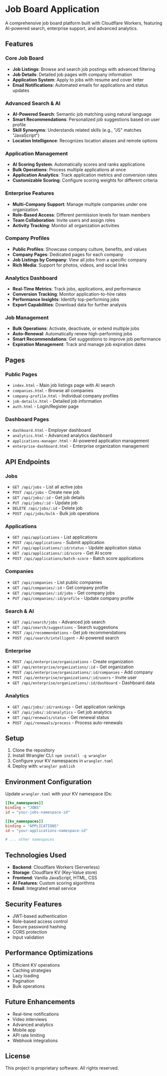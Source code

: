 # Job Board Application

A comprehensive job board platform built with Cloudflare Workers, featuring AI-powered search, enterprise support, and advanced analytics.

## Features

### Core Job Board
- **Job Listings**: Browse and search job postings with advanced filtering
- **Job Details**: Detailed job pages with company information
- **Application System**: Apply to jobs with resume and cover letter
- **Email Notifications**: Automated emails for applications and status updates

### Advanced Search & AI
- **AI-Powered Search**: Semantic job matching using natural language
- **Smart Recommendations**: Personalized job suggestions based on user profile
- **Skill Synonyms**: Understands related skills (e.g., "JS" matches "JavaScript")
- **Location Intelligence**: Recognizes location aliases and remote options

### Application Management
- **AI Scoring System**: Automatically scores and ranks applications
- **Bulk Operations**: Process multiple applications at once
- **Application Analytics**: Track application metrics and conversion rates
- **Customizable Scoring**: Configure scoring weights for different criteria

### Enterprise Features
- **Multi-Company Support**: Manage multiple companies under one organization
- **Role-Based Access**: Different permission levels for team members
- **Team Collaboration**: Invite users and assign roles
- **Activity Tracking**: Monitor all organization activities

### Company Profiles
- **Public Profiles**: Showcase company culture, benefits, and values
- **Company Pages**: Dedicated pages for each company
- **Job Listings by Company**: View all jobs from a specific company
- **Rich Media**: Support for photos, videos, and social links

### Analytics Dashboard
- **Real-Time Metrics**: Track jobs, applications, and performance
- **Conversion Tracking**: Monitor application-to-hire rates
- **Performance Insights**: Identify top-performing jobs
- **Export Capabilities**: Download data for further analysis

### Job Management
- **Bulk Operations**: Activate, deactivate, or extend multiple jobs
- **Auto-Renewal**: Automatically renew high-performing jobs
- **Smart Recommendations**: Get suggestions to improve job performance
- **Expiration Management**: Track and manage job expiration dates

## Pages

### Public Pages
- `index.html` - Main job listings page with AI search
- `companies.html` - Browse all companies
- `company-profile.html` - Individual company profiles
- `job-details.html` - Detailed job information
- `auth.html` - Login/Register page

### Dashboard Pages
- `dashboard.html` - Employer dashboard
- `analytics.html` - Advanced analytics dashboard
- `applications-manager.html` - AI-powered application management
- `enterprise-dashboard.html` - Enterprise organization management

## API Endpoints

### Jobs
- `GET /api/jobs` - List all active jobs
- `POST /api/jobs` - Create new job
- `GET /api/jobs/:id` - Get job details
- `PUT /api/jobs/:id` - Update job
- `DELETE /api/jobs/:id` - Delete job
- `POST /api/jobs/bulk` - Bulk job operations

### Applications
- `GET /api/applications` - List applications
- `POST /api/applications` - Submit application
- `PUT /api/applications/:id/status` - Update application status
- `GET /api/applications/:id/score` - Get AI score
- `POST /api/applications/batch-score` - Batch score applications

### Companies
- `GET /api/companies` - List public companies
- `GET /api/companies/:id` - Get company profile
- `GET /api/companies/:id/jobs` - Get company jobs
- `PUT /api/companies/:id/profile` - Update company profile

### Search & AI
- `GET /api/search/jobs` - Advanced job search
- `GET /api/search/suggestions` - Search suggestions
- `POST /api/recommendations` - Get job recommendations
- `POST /api/search/intelligent` - AI-powered search

### Enterprise
- `POST /api/enterprise/organizations` - Create organization
- `GET /api/enterprise/organizations/:id` - Get organization
- `POST /api/enterprise/organizations/:id/companies` - Add company
- `POST /api/enterprise/organizations/:id/users` - Invite user
- `GET /api/enterprise/organizations/:id/dashboard` - Dashboard data

### Analytics
- `GET /api/jobs/:id/rankings` - Get application rankings
- `GET /api/jobs/:id/analytics` - Get job analytics
- `GET /api/renewals/status` - Get renewal status
- `POST /api/renewals/process` - Process auto-renewals

## Setup

1. Clone the repository
2. Install Wrangler CLI: `npm install -g wrangler`
3. Configure your KV namespaces in `wrangler.toml`
4. Deploy with: `wrangler publish`

## Environment Configuration

Update `wrangler.toml` with your KV namespace IDs:

```toml
[[kv_namespaces]]
binding = "JOBS"
id = "your-jobs-namespace-id"

[[kv_namespaces]]
binding = "APPLICATIONS"
id = "your-applications-namespace-id"

# ... other namespaces
```

## Technologies Used

- **Backend**: Cloudflare Workers (Serverless)
- **Storage**: Cloudflare KV (Key-Value store)
- **Frontend**: Vanilla JavaScript, HTML, CSS
- **AI Features**: Custom scoring algorithms
- **Email**: Integrated email service

## Security Features

- JWT-based authentication
- Role-based access control
- Secure password hashing
- CORS protection
- Input validation

## Performance Optimizations

- Efficient KV operations
- Caching strategies
- Lazy loading
- Pagination
- Bulk operations

## Future Enhancements

- Real-time notifications
- Video interviews
- Advanced analytics
- Mobile app
- API rate limiting
- Webhook integrations

## License

This project is proprietary software. All rights reserved.